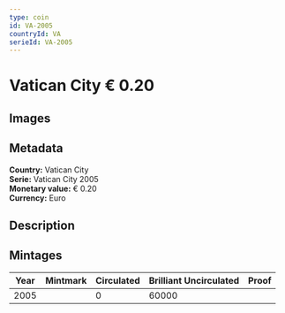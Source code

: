 ```yaml
---
type: coin
id: VA-2005
countryId: VA
serieId: VA-2005
---
```


# Vatican City € 0.20

## Images


## Metadata

**Country:** Vatican City\
**Serie:** Vatican City 2005\
**Monetary value:** € 0.20\
**Currency:** Euro

## Description


## Mintages
| Year | Mintmark | Circulated | Brilliant Uncirculated | Proof |
| ---- | -------- | ---------- | ---------------------- | ----- |
| 2005 |  | 0| 60000 |  |
